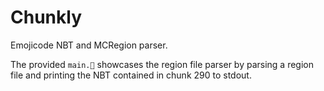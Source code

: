 # Chunkly

Emojicode NBT and MCRegion parser.

The provided `main.🍇` showcases the region file parser by parsing a region file
and printing the NBT contained in chunk 290 to stdout.